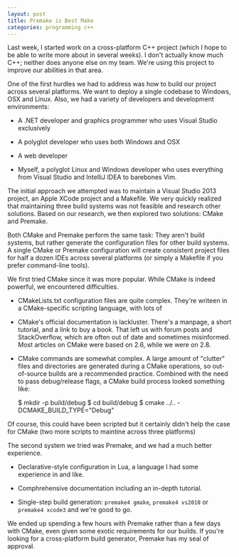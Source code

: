 ```yaml
---
layout: post
title: Premake is Best Make
categories: programming c++
---
```


Last week, I started work on a cross-platform C++ project (which I hope to be able to write more about in several weeks). I don't actually know much C++; neither does anyone else on my team. We're using this project to improve our abilities in that area.

One of the first hurdles we had to address was how to build our project across several platforms. We want to deploy a single codebase to Windows, OSX and Linux. Also, we had a variety of developers and development environments:

* A .NET developer and graphics programmer who uses Visual Studio exclusively

* A polyglot developer who uses both Windows and OSX

* A web developer

* Myself, a polyglot Linux and Windows developer who uses everything from Visual Studio and IntelliJ IDEA to barebones Vim.

The initial approach we attempted was to maintain a Visual Studio 2013 project, an Apple XCode project and a Makefile. We very quickly realized that maintaining three build systems was not feasible and research other solutions. Based on our research, we then explored two solutions: CMake and Premake.

Both CMake and Premake perform the same task: They aren't build systems, but rather generate the configuration files for other build systems. A single CMake or Premake configuration will create consistent project files for half a dozen IDEs across several platforms (or simply a Makefile if you prefer command-line tools).

We first tried CMake since it was more popular. While CMake is indeed powerful, we encountered difficulties.

* CMakeLists.txt configuration files are quite complex. They're writeen in a CMake-specific scripting language, with lots of 

* CMake's official documentation is lackluster. There's a manpage, a short tutorial, and a link to buy a book. That left us with forum posts and StackOverflow, which are often out of date and sometimes misinformed. Most articles on CMake were based on 2.6, while we were on 2.8.

* CMake commands are somewhat complex. A large amount of "clutter" files and directories are generated during a CMake operations, so out-of-source builds are a recommended practice. Combined with the need to pass debug/release flags, a CMake build process looked something like:

    $ mkdir -p build/debug
    $ cd build/debug
    $ cmake ../.. -DCMAKE_BUILD_TYPE="Debug"

Of course, this could have been scripted but it certainly didn't help the case for CMake (two more scripts to maintine across three platforms)

The second system we tried was Premake, and we had a much better experience.

* Declarative-style configuration in Lua, a language I had some experience in and like.

* Comphrehensive documentation including an in-depth tutorial.

* Single-step build generation: `premake4 gmake`, `premake4 vs2010` or `premake4 xcode3` and we're good to go.

We ended up spending a few hours with Premake rather than a few days with CMake, even given some exotic requirements for our builds. If you're looking for a cross-platform build generator, Premake has my seal of approval.